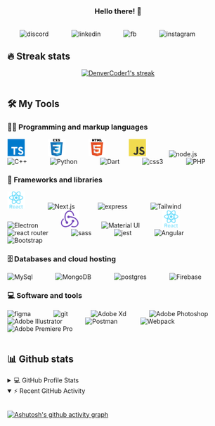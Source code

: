


<div align="center">
  <h3>Hello there! 👋</h3>
<br/>

<a  href="https://discord.com/users/520676533279522817"  target="_blank"  style="margin-right:3rem; margin-top:6rem; text-decoration:none;">
<img src="https://psi.5v.pl/images/discord.png" alt="discord"  width="45"  height="45"/>
</a>

<a  href="https://www.linkedin.com/in/oskar-p%C5%82azi%C5%84ski-1375a6243/"  target="_blank"  style="margin-right:3rem; margin-top:6rem; text-decoration:none;">
<img src="https://cdn-icons-png.flaticon.com/512/174/174857.png" alt="linkedin"  width="45"  height="45"/>
</a>

<a  href="https://www.facebook.com/profile.php?id=100008667137923"  target="_blank"  style="margin-right:3rem; margin-top:6rem; text-decoration:none;">
<img src="https://logodownload.org/wp-content/uploads/2014/09/facebook-logo-3-1.png" alt="fb"  width="50"  height="50"/>
</a>

<a  href="https://www.facebook.com/profile.php?id=100008667137923"  target="_blank"  style="margin-right:3rem; margin-top:6rem; text-decoration:none;">
<img src="https://logo-download.com/wp-content/data/images/svg/Instagram-logo.svg" alt="instagram"  width="45"  height="45"/>
</a>

</div>

## 🔥 Streak stats

<!-- GitHub Readme Streak Stats - https://github.com/DenverCoder1/github-readme-streak-stats -->
<p align="center">
  <a href="https://github.com/DenverCoder1/github-readme-streak-stats">
    <img title="🔥 Get streak stats for your profile at git.io/streak-stats" alt="DenverCoder1's streak" src="https://streak-stats.demolab.com/?user=LordPrinz&theme=monokai-metallian&hide_border=true"/>
  </a>

<br>
<br>
  
## 🛠️ My Tools

### 👨‍💻 Programming and markup languages

<a  href="https://www.typescriptlang.org/"  target="_blank"  style="margin-right:3rem; margin-top:3rem; text-decoration:none;">
<img  src="https://raw.githubusercontent.com/devicons/devicon/master/icons/typescript/typescript-original.svg"  alt="typescript"  width="40"  height="40"  />
</a> 

<a  href="https://www.w3schools.com/css/"  target="_blank"  style="margin-right:3rem; text-decoration:none; margin-top:3rem;">
<img  src="https://raw.githubusercontent.com/devicons/devicon/master/icons/css3/css3-original-wordmark.svg"  alt="css3"  width="40"  height="40"  />
</a>
<a  href="https://www.w3.org/html/"  target="_blank"  style="margin-right:3rem; text-decoration:none; margin-top:3rem;">
<img  src="https://raw.githubusercontent.com/devicons/devicon/master/icons/html5/html5-original-wordmark.svg"  alt="html5"  width="40"  height="40"  />
</a>
<a  href="https://developer.mozilla.org/en-US/docs/Web/JavaScript"  target="_blank"  style="margin-right:3rem; text-decoration:none; margin-top:3rem;">
<img  src="https://raw.githubusercontent.com/devicons/devicon/master/icons/javascript/javascript-original.svg"  alt="javascript"  width="40"  height="40"  />
</a>

<a  href="https://nodejs.org/en/"  target="_blank"  style="margin-right:3rem; text-decoration:none;">
<img  src="https://seeklogo.com/images/N/nodejs-logo-FBE122E377-seeklogo.com.png"  alt="node.js"  width="40"  height="40"  />
</a>

<a  href="https://isocpp.org/"  target="_blank"  style="margin-right:3rem; margin-top:3rem; text-decoration:none;">
<img  src="https://upload.wikimedia.org/wikipedia/commons/thumb/1/18/ISO_C%2B%2B_Logo.svg/213px-ISO_C%2B%2B_Logo.svg.png"  alt="C++"  width="40"  height="40"  />
</a>

<a  href="https://www.python.org/"  target="_blank"  style="margin-right:3rem; margin-top:3rem; text-decoration:none;">
<img  src="https://upload.wikimedia.org/wikipedia/commons/thumb/c/c3/Python-logo-notext.svg/2048px-Python-logo-notext.svg.png"  alt="Python"  width="40"  height="40"  />
</a>

<a  href="https://dart.dev/"  target="_blank"  style="margin-right:3rem; margin-top:3rem; text-decoration:none;">
<img  src="https://dartpad.dev/pictures/logo_dart.png"  alt="Dart"  width="40"  height="40"  />
</a>

<a  href="https://simple.wikipedia.org/wiki/C_%28programming_language%29"  target="_blank"  style="margin-right:3rem; text-decoration:none; margin-top:3rem;">
<img  src="https://upload.wikimedia.org/wikipedia/commons/thumb/1/18/C_Programming_Language.svg/1200px-C_Programming_Language.svg.png"  alt="css3"  width="40"  height="40"  />
</a>

<a  href="https://www.php.net/"  target="_blank"  style="margin-right:3rem; margin-top:3rem; text-decoration:none;">
<img  src="https://upload.wikimedia.org/wikipedia/commons/thumb/3/31/Webysther_20160423_-_Elephpant.svg/200px-Webysther_20160423_-_Elephpant.svg.png"  alt="PHP"  width="55"  height="35"  />
</a>


### 🧰 Frameworks and libraries

<a  href="https://reactjs.org/"  target="_blank"  style="margin-right:3rem; margin-top:3rem; text-decoration:none;">
<img  src="https://raw.githubusercontent.com/devicons/devicon/master/icons/react/react-original-wordmark.svg"  alt="react"  width="40"  height="40"  />
</a>

<a  href="https://nextjs.org/"  target="_blank"  style="margin-right:3rem; margin-top:3rem; text-decoration:none;">
<img  src="https://seeklogo.com/images/N/next-js-logo-8FCFF51DD2-seeklogo.com.png"  alt="Next.js"  width="40"  height="40"  />
</a>

<a  href="https://expressjs.com/"  target="_blank"  style="margin-right:3rem; margin-top:3rem; text-decoration:none;">
<img  src="https://upload.wikimedia.org/wikipedia/commons/6/64/Expressjs.png" alt="express"  width="120"  height="40"  />
</a> 

<a  href="https://tailwindcss.com/"  target="_blank"  style="margin-right:3rem; text-decoration:none;">
<img  src="https://github.com/tailwindlabs.png"  alt="Tailwind"  width="40"  height="40"  />
</a>

<a  href="https://www.electronjs.org/"  target="_blank"  style="margin-right:3rem; margin-top:3rem; text-decoration:none;">
<img  src="https://upload.wikimedia.org/wikipedia/commons/thumb/9/91/Electron_Software_Framework_Logo.svg/1024px-Electron_Software_Framework_Logo.svg.png"  alt="Electron"  width="40"  height="40"  />
</a>

<a  href="https://redux.js.org"  target="_blank"  style="margin-right:3rem; margin-top:3rem; text-decoration:none;">
<img  src="https://raw.githubusercontent.com/devicons/devicon/master/icons/redux/redux-original.svg"  alt="redux"  width="40"  height="40"  />
</a>


<a  href="https://material-ui.com/"  target="_blank"  style="margin-right:3rem; margin-top:3rem; text-decoration:none;">
<img  src="https://mui.com/static/logo.png"  alt="Material UI"  width="40"  height="40"  />
</a>
<a  href="https://reactnative.dev/"  target="_blank"  style="margin-right:3rem; margin-top:3rem; text-decoration:none;">
<img  src="https://raw.githubusercontent.com/devicons/devicon/master/icons/react/react-original-wordmark.svg"  alt="React Native"  width="40"  height="40"  />
</a>

<a  href="https://reactrouter.com/"  target="_blank"  style="margin-right:3rem; margin-top:3rem; text-decoration:none;">
<img  src="https://iconape.com/wp-content/png_logo_vector/react-router.png"  alt="react router"  width="40"  height="40"  />
</a>

<a  href="https://sass-lang.com/"  target="_blank"  style="margin-right:3rem; text-decoration:none;">
<img  src="https://upload.wikimedia.org/wikipedia/commons/thumb/9/96/Sass_Logo_Color.svg/1280px-Sass_Logo_Color.svg.png"  alt="sass"  width="40"  height="40"  />
</a>


<a  href="https://jestjs.io"  target="_blank"  style="margin-right:3rem; margin-top:3rem; text-decoration:none;">
<img  src="https://cdn.freebiesupply.com/logos/large/2x/jest-logo-png-transparent.png"  alt="jest"  width="40"  height="40"  />
</a>

<a  href="https://angular.io/"  target="_blank"  style="margin-right:3rem; margin-top:3rem; text-decoration:none;">
<img  src="https://upload.wikimedia.org/wikipedia/commons/thumb/c/cf/Angular_full_color_logo.svg/800px-Angular_full_color_logo.svg.png"  alt="Angular"  width="40"  height="40"  />
</a>

<a  href="https://getbootstrap.com/"  target="_blank"  style="margin-right:3rem; margin-top:3rem; text-decoration:none;">
<img  src="https://upload.wikimedia.org/wikipedia/commons/thumb/b/b2/Bootstrap_logo.svg/2560px-Bootstrap_logo.svg.png"  alt="Bootstrap"  width="40"  height="40"  />
</a>



### 🗄️ Databases and cloud hosting

<a  href="https://www.mysql.com/"  target="_blank"  style="margin-right:3rem; margin-top:3rem; text-decoration:none;">
<img  src="https://download.logo.wine/logo/MySQL/MySQL-Logo.wine.png"  alt="MySql"  width="55"  height="35"  />
</a>

<a  href="https://www.mongodb.com/"  target="_blank"  style="margin-right:3rem; margin-top:3rem; text-decoration:none;">
<img  src="https://www.svgrepo.com/show/331488/mongodb.svg"  alt="MongoDB"  width="40"  height="40"  />
</a>

 <a  href="https://www.postgresql.org/"  target="_blank"  style="margin-right:3rem; margin-top:3rem; text-decoration:none;">
  <img  src="https://www.postgresql.org/media/img/about/press/elephant.png"  alt="postgres"  width="40"  height="40"  />
</a>

<a  href="https://firebase.google.com/"  target="_blank"  style="margin-right:3rem; margin-top:3rem; text-decoration:none;">
<img  src="https://www.gstatic.com/devrel-devsite/prod/v4b49895941ba1dd2df68fee10a0f3d4e3a71c73f4e3e8932eba1481cb318e8c2/firebase/images/touchicon-180.png"  alt="Firebase"  width="40"  height="40"  />
</a>

### 💻 Software and tools

<a  href="https://www.figma.com/"  target="_blank"  style="margin-right:3rem; margin-top:3rem; text-decoration:none;">
<img  src="https://www.vectorlogo.zone/logos/figma/figma-icon.svg"  alt="figma"  width="40"  height="40"  />
</a>

<a  href="https://git-scm.com/"  target="_blank"  style="margin-right:3rem; text-decoration:none;">
<img  src="https://www.vectorlogo.zone/logos/git-scm/git-scm-icon.svg"  alt="git"  width="40"  height="40"  />
</a>


<a  href="https://www.adobe.com/pl/products/xd.html"  target="_blank"  style="margin-right:3rem; text-decoration:none;">
<img  src="https://upload.wikimedia.org/wikipedia/commons/thumb/c/c2/Adobe_XD_CC_icon.svg/2101px-Adobe_XD_CC_icon.svg.png"  alt="Adobe Xd"  width="40"  height="40"  />
</a>

<a  href="https://www.adobe.com/pl/products/photoshop.html"  target="_blank"  style="margin-right:3rem; text-decoration:none;">
<img  src="https://upload.wikimedia.org/wikipedia/commons/thumb/a/af/Adobe_Photoshop_CC_icon.svg/1051px-Adobe_Photoshop_CC_icon.svg.png"  alt="Adobe Photoshop"  width="40"  height="40"  />
</a>
<a  href="https://www.adobe.com/pl/products/illustrator.html"  target="_blank"  style="margin-right:3rem; text-decoration:none;">
<img  src="https://upload.wikimedia.org/wikipedia/commons/thumb/f/fb/Adobe_Illustrator_CC_icon.svg/2101px-Adobe_Illustrator_CC_icon.svg.png"  alt="Adobe Illustrator"  width="40"  height="40"  />
</a>

<a  href="https://www.postman.com/"  target="_blank"  style="margin-right:3rem; margin-top:3rem; text-decoration:none;">
<img  src="https://res.cloudinary.com/postman/image/upload/t_team_logo/v1/team/2893aede23f01bfcbd2319326bc96a6ed0524eba759745ed6d73405a3a8b67a8"  alt="Postman"  width="40"  height="40"  />
</a>


<a  href="https://webpack.js.org/"  target="_blank"  style="margin-right:3rem; margin-top:3rem; text-decoration:none;">
<img  src="https://raw.githubusercontent.com/webpack/media/master/logo/icon-square-big.png"  alt="Webpack"  width="40"  height="40"  />
</a>

<a  href="https://www.adobe.com/pl/products/premiere.html"  target="_blank"  style="margin-right:3rem; margin-top:3rem; text-decoration:none;">
<img  src="https://upload.wikimedia.org/wikipedia/commons/thumb/f/f2/Adobe_Premiere_Pro_Logo.svg/512px-Adobe_Premiere_Pro_Logo.svg.png"  alt="Adobe Premiere Pro"  width="40"  height="40"  />
</a>

<br>
<br>


## 📊 Github stats

<details>
<br/>
<summary>💻 GitHub Profile Stats</summary>

[![Github stats](https://github-readme-stats.vercel.app/api?username=LordPrinz&theme=radical)](https://github-readme-stats.vercel.app/api?username=LordPrinz&theme=radical)

[![Github stats](https://github-readme-stats.vercel.app/api/top-langs/?username=LordPrinz&layout=compact&theme=radical)](https://github-readme-stats.vercel.app/api/top-langs/?username=LordPrinz&layout=compact&theme=radical)
</details>

</details>

<details open>
<br/>

<summary>⚡ Recent GitHub Activity</summary>

[![Ashutosh's github activity graph](https://activity-graph.herokuapp.com/graph?username=LordPrinz&bg_color=1f222e&color=f8d866&line=f85d7f&point=ffffff&area=true&hide_border=true)](https://github.com/ashutosh00710/github-readme-activity-graph)

</details>
